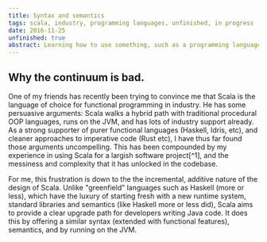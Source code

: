 ```yaml
---
title: Syntax and semantics
tags: scala, industry, programming languages, unfinished, in progress
date: 2016-11-25
unfinished: true
abstract: Learning how to use something, such as a programming language, is much easier when it is possible to relate it to a tool one is already familiar with. As programming language designers, we tend to exploit this by designing languages with similar surface syntaxes, and with similar features. I argue here that the real barrier to learning new languages is learning new *semantics*, which results in languages that aim to supercede "less safe" semantics. In some cases, these sematic supersets hide dangerous older semantics in graceful ways but in some cases they do not - and that doesn't inhibit their success.   
---
```


## Why the continuum is bad.

One of my friends has recently been trying to convince me that Scala is the language of choice for functional programming in industry. He has some persuasive arguments: Scala walks a hybrid path with traditional procedural OOP languages, runs on the JVM, and has lots of industry support already. As a strong supporter of purer functional languages (Haskell, Idris, etc), and cleaner approaches to imperative code (Rust etc), I have thus far found those arguments uncompelling. This has been compounded by my experience in using Scala for a largish software project[^1], and the messiness and complexity that it has unlocked in the codebase. 

For me, this frustration is down to the the incremental, additive nature of the design of Scala. Unlike "greenfield" languages such as Haskell (more or less), which have the luxury of starting fresh with a new runtime system, standard libraries and semantics (like Haskell more or less did), Scala aims to provide a clear upgrade path for developers writing Java code. It does this by offering a similar syntax (extended with functional features), semantics, and by running on the JVM. 

<!-- I find this frustrating, as it offers no clear "breaking point" from older, less safe, technologies. 

For example, although Scala provides its own IO libraries, and recommended methods for printing to the terminal, there is nothing to prevent you, or even discourage you from calling the Java function `System.out.println`. By contrast, other language maintain a clear separation: Haskell forces you to use `unsafePerformIO` to break out from the IO monad, Rust requires that you mark code as `unsafe` to skip many of the compiler's safety checks, and even C provides lower level abilities (assembly) through a specific `asm` keyword[^2], rather than allowing it to be mixed into normal code.

I believe this is a large flaw in Scala - at least for the purposes of writing safe, performant, *maintainable* software. In my opinion, it is essential to make clear distinctions between safe, checked code, and code that may use less safe abstractions, and contain fewer checks[^3]. This makes it easier to track down bugs (hint: they're probably in the less safe code), and separate out your abstractions in a safe logical manner.

## Why the continuum is good.

However, is an unclear separation between old (unsafe) and new (safe) code always a good thing? 

One aspect of computer science I have often idly pondered is that of education, and in particular the learning of programming languages. There's an old belief that 

> If you know one programming language, learning another programming language is easier than learning the first!

I think there is a lot of truth behind this statement - I certainly found that once I got a handle on my first programming language, learning more became simpler and simpler. 

There is an unspoken implicit assumption, however, that I think tempers the strength of this cultural truism. 




    - Wrong attitude to take - possibly?
    - How do programming languages work, and how do we conceptualise them
    - Two aspects syntax, and semantics
    	- Syntax: how a program looks, and how it's structured (visually)
    	- Semantics: how it works, under the hood
    - Widely understood that moving between languages with similar syntax (but different semantics) is simple
    - Fewer examples of languages (approachable ones at last) with vastly different syntax but same semantics, so can't really draw any conclusions
    - I claim: Scala has a similar _enough_ syntax to Java, and similar enough semantics that it makes a simple logical shift from many other paradigms of languge
    - Functional features are just that - features, which allows for a smooth "functionalisaion" procedure, unlike (say) Haskell
    - This is why Scala will win - but does not make it a good language

[^1]: The [lift-lang](http://www.lift-lang.org/) functional embedded domain specific programming language for writing safe, efficient parallel code
[^2]: This may be compiler dependent, I haven't checked in a while.
[^3]: This is also a criticism I have of the language C++. Although C++ offers many features aimed at safety (smart pointers, RAII etc), which are often comparable to (say) Rust in their power, they are completely neutered by the ability of the programmer to drop back to unsafe C equivalents any time they wish, undermining any safety guarantees. Apart from coding standards and linters, there is nothing to stop a developer from dropping in an unsafe `scanf` where a much safer `cin >> ...` would do.